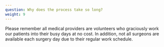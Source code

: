 ```yaml
---
question: Why does the process take so long?
weight: 9
---
```

Please remember all medical providers are volunteers who graciously work our patients into their busy days at no cost. In addition, not all surgeons are available each surgery day due to their regular work schedule.